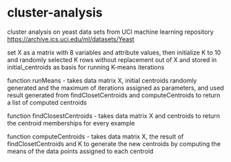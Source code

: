 cluster-analysis
================
cluster analysis on yeast data sets from UCI machine learning repository https://archive.ics.uci.edu/ml/datasets/Yeast


set X as a matrix with 8 variables and attribute values, then initialize K to 10 and randomly selected K rows without replacement out of X and stored in initial_centroids as basis for running K-means iterations


function runMeans - takes data matrix X, initial centroids randomly generated and the maximum of iterations assigned as parameters, and used result generated from findClosetCentroids and computeCentroids to return a list of computed centroids

function findClosestCentroids - takes data matrix X and centroids to return the centroid memberships for every example

function computeCentroids - takes data matrix X, the result of findClosetCentroids and K to generate the new centroids by computing the means of the data points assigned to each centroid
